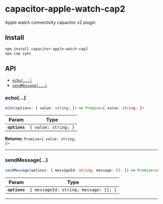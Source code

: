 # capacitor-apple-watch-cap2

Apple watch connectivity capacitor v2 plugin

## Install

```bash
npm install capacitor-apple-watch-cap2
npx cap sync
```

## API

<docgen-index>

* [`echo(...)`](#echo)
* [`sendMessage(...)`](#sendmessage)

</docgen-index>

<docgen-api>
<!--Update the source file JSDoc comments and rerun docgen to update the docs below-->

### echo(...)

```typescript
echo(options: { value: string; }) => Promise<{ value: string; }>
```

| Param         | Type                            |
| ------------- | ------------------------------- |
| **`options`** | <code>{ value: string; }</code> |

**Returns:** <code>Promise&lt;{ value: string; }&gt;</code>

--------------------


### sendMessage(...)

```typescript
sendMessage(options: { messageId: string; message: []; }) => Promise<void>
```

| Param         | Type                                             |
| ------------- | ------------------------------------------------ |
| **`options`** | <code>{ messageId: string; message: []; }</code> |

--------------------

</docgen-api>

